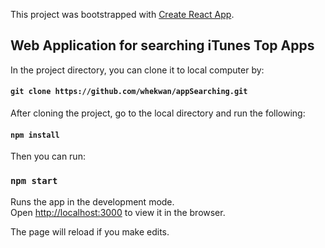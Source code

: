 This project was bootstrapped with [Create React App](https://github.com/facebook/create-react-app).

## Web Application for searching iTunes Top Apps

In the project directory, you can clone it to local computer by:

#### `git clone https://github.com/whekwan/appSearching.git`

After cloning the project, go to the local directory and run the following:

#### `npm install`

Then you can run:

### `npm start`

Runs the app in the development mode.<br>
Open [http://localhost:3000](http://localhost:3000) to view it in the browser.

The page will reload if you make edits.<br>
